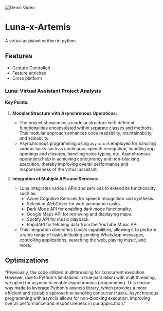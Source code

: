 ![Demo Video](https://github.com/Terminal127/Luna-x-Artemis/blob/main/src/lunavideo.gif)

# Luna-x-Artemis

A virtual assistant written in python.

## Features

- Gesture Controlled
- Feature enriched
- Cross platform

### Luna: Virtual Assistant Project Analysis

#### Key Points:

1. **Modular Structure with Asynchronous Operations:**
   - The project showcases a modular structure with different functionalities encapsulated within separate classes and methods. This modular approach enhances code readability, maintainability, and scalability.
   - Asynchronous programming using `asyncio` is employed for handling various tasks such as continuous speech recognition, handling app openings and closures, handling voice typing, etc. Asynchronous operations help in achieving concurrency and non-blocking execution, thereby improving overall performance and responsiveness of the virtual assistant.

2. **Integration of Multiple APIs and Services:**
   - Luna integrates various APIs and services to extend its functionality, such as:
     - Azure Cognitive Services for speech recognition and synthesis.
     - Selenium WebDriver for web automation tasks.
     - Dark Mode API for enabling dark mode functionality.
     - Google Maps API for retrieving and displaying maps.
     - Spotify API for music playback.
     - RapidAPI for fetching data from the YouTube Music API.
   - This integration diversifies Luna's capabilities, allowing it to perform a wide range of tasks including sending WhatsApp messages, controlling applications, searching the web, playing music, and more.
## Optimizations

"Previously, the code utilized multithreading for concurrent execution. However, due to Python's limitations in true parallelism with multithreading, we opted for asyncio to enable asynchronous programming. This choice was made to leverage Python's asyncio library, which provides a more efficient and scalable approach to handling concurrent tasks. Asynchronous programming with asyncio allows for non-blocking execution, improving overall performance and responsiveness in our application."

